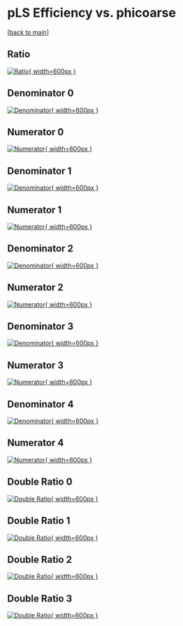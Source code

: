 # pLS Efficiency vs. phicoarse

[[back to main](./)]



## Ratio

[![Ratio](../mtv/var/pLS_xtr_0_1_eff_phicoarse.png){ width=600px }](../mtv/var/pLS_xtr_0_1_eff_phicoarse.pdf)

## Denominator 0

[![Denominator](../mtv/den/pLS_xtr_0_1_eff_phicoarse_den0.png){ width=600px }](../mtv/den/pLS_xtr_0_1_eff_phicoarse_den0.pdf)

## Numerator 0

[![Numerator](../mtv/num/pLS_xtr_0_1_eff_phicoarse_num0.png){ width=600px }](../mtv/num/pLS_xtr_0_1_eff_phicoarse_num0.pdf)

## Denominator 1

[![Denominator](../mtv/den/pLS_xtr_0_1_eff_phicoarse_den1.png){ width=600px }](../mtv/den/pLS_xtr_0_1_eff_phicoarse_den1.pdf)

## Numerator 1

[![Numerator](../mtv/num/pLS_xtr_0_1_eff_phicoarse_num1.png){ width=600px }](../mtv/num/pLS_xtr_0_1_eff_phicoarse_num1.pdf)

## Denominator 2

[![Denominator](../mtv/den/pLS_xtr_0_1_eff_phicoarse_den2.png){ width=600px }](../mtv/den/pLS_xtr_0_1_eff_phicoarse_den2.pdf)

## Numerator 2

[![Numerator](../mtv/num/pLS_xtr_0_1_eff_phicoarse_num2.png){ width=600px }](../mtv/num/pLS_xtr_0_1_eff_phicoarse_num2.pdf)

## Denominator 3

[![Denominator](../mtv/den/pLS_xtr_0_1_eff_phicoarse_den3.png){ width=600px }](../mtv/den/pLS_xtr_0_1_eff_phicoarse_den3.pdf)

## Numerator 3

[![Numerator](../mtv/num/pLS_xtr_0_1_eff_phicoarse_num3.png){ width=600px }](../mtv/num/pLS_xtr_0_1_eff_phicoarse_num3.pdf)

## Denominator 4

[![Denominator](../mtv/den/pLS_xtr_0_1_eff_phicoarse_den4.png){ width=600px }](../mtv/den/pLS_xtr_0_1_eff_phicoarse_den4.pdf)

## Numerator 4

[![Numerator](../mtv/num/pLS_xtr_0_1_eff_phicoarse_num4.png){ width=600px }](../mtv/num/pLS_xtr_0_1_eff_phicoarse_num4.pdf)

## Double Ratio 0

[![Double Ratio](../mtv/ratio/pLS_xtr_0_1_eff_phicoarse_ratio0.png){ width=600px }](../mtv/ratio/pLS_xtr_0_1_eff_phicoarse_ratio0.pdf)

## Double Ratio 1

[![Double Ratio](../mtv/ratio/pLS_xtr_0_1_eff_phicoarse_ratio1.png){ width=600px }](../mtv/ratio/pLS_xtr_0_1_eff_phicoarse_ratio1.pdf)

## Double Ratio 2

[![Double Ratio](../mtv/ratio/pLS_xtr_0_1_eff_phicoarse_ratio2.png){ width=600px }](../mtv/ratio/pLS_xtr_0_1_eff_phicoarse_ratio2.pdf)

## Double Ratio 3

[![Double Ratio](../mtv/ratio/pLS_xtr_0_1_eff_phicoarse_ratio3.png){ width=600px }](../mtv/ratio/pLS_xtr_0_1_eff_phicoarse_ratio3.pdf)

